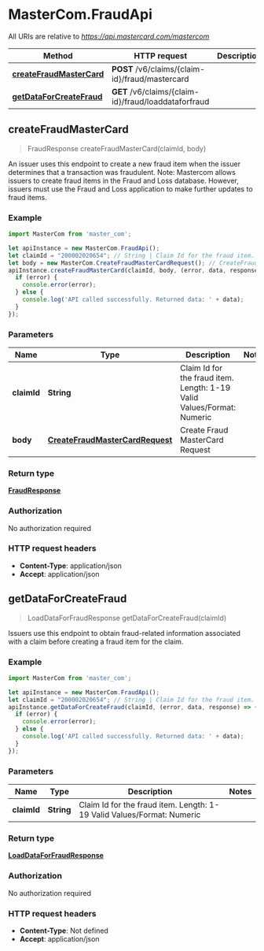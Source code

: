 # MasterCom.FraudApi

All URIs are relative to *https://api.mastercard.com/mastercom*

Method | HTTP request | Description
------------- | ------------- | -------------
[**createFraudMasterCard**](FraudApi.md#createFraudMasterCard) | **POST** /v6/claims/{claim-id}/fraud/mastercard | 
[**getDataForCreateFraud**](FraudApi.md#getDataForCreateFraud) | **GET** /v6/claims/{claim-id}/fraud/loaddataforfraud | 



## createFraudMasterCard

> FraudResponse createFraudMasterCard(claimId, body)



An issuer uses this endpoint to create a new fraud item when the issuer determines that a transaction was fraudulent.   Note: Mastercom allows issuers to create fraud items in the Fraud and Loss database. However, issuers must use the Fraud and Loss application to make further updates to fraud items.

### Example

```javascript
import MasterCom from 'master_com';

let apiInstance = new MasterCom.FraudApi();
let claimId = "200002020654"; // String | Claim Id for the fraud item.   Length: 1-19   Valid Values/Format: Numeric
let body = new MasterCom.CreateFraudMasterCardRequest(); // CreateFraudMasterCardRequest | Create Fraud MasterCard Request
apiInstance.createFraudMasterCard(claimId, body, (error, data, response) => {
  if (error) {
    console.error(error);
  } else {
    console.log('API called successfully. Returned data: ' + data);
  }
});
```

### Parameters


Name | Type | Description  | Notes
------------- | ------------- | ------------- | -------------
 **claimId** | **String**| Claim Id for the fraud item.   Length: 1-19   Valid Values/Format: Numeric | 
 **body** | [**CreateFraudMasterCardRequest**](CreateFraudMasterCardRequest.md)| Create Fraud MasterCard Request | 

### Return type

[**FraudResponse**](FraudResponse.md)

### Authorization

No authorization required

### HTTP request headers

- **Content-Type**: application/json
- **Accept**: application/json


## getDataForCreateFraud

> LoadDataForFraudResponse getDataForCreateFraud(claimId)



Issuers use this endpoint to obtain fraud-related information associated with a claim before creating a fraud item for the claim.

### Example

```javascript
import MasterCom from 'master_com';

let apiInstance = new MasterCom.FraudApi();
let claimId = "200002020654"; // String | Claim Id for the fraud item.   Length: 1-19   Valid Values/Format: Numeric
apiInstance.getDataForCreateFraud(claimId, (error, data, response) => {
  if (error) {
    console.error(error);
  } else {
    console.log('API called successfully. Returned data: ' + data);
  }
});
```

### Parameters


Name | Type | Description  | Notes
------------- | ------------- | ------------- | -------------
 **claimId** | **String**| Claim Id for the fraud item.   Length: 1-19   Valid Values/Format: Numeric | 

### Return type

[**LoadDataForFraudResponse**](LoadDataForFraudResponse.md)

### Authorization

No authorization required

### HTTP request headers

- **Content-Type**: Not defined
- **Accept**: application/json

